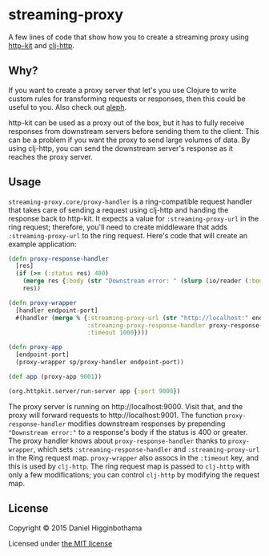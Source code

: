 # streaming-proxy

A few lines of code that show how you to create a streaming proxy
using [http-kit](http://www.http-kit.org/) and
[clj-http](https://github.com/dakrone/clj-http).

## Why?

If you want to create a proxy server that let's you use Clojure to
write custom rules for transforming requests or responses, then this
could be useful to you. Also check out
[aleph](https://github.com/ztellman/aleph).

http-kit can be used as a proxy out of the box, but it has to fully
receive responses from downstream servers before sending them to the
client. This can be a problem if you want the proxy to send large
volumes of data. By using clj-http, you can send the downstream
server's response as it reaches the proxy server.

## Usage

`streaming-proxy.core/proxy-handler` is a ring-compatible request
handler that takes care of sending a request using clj-http and
handing the response back to http-kit. It expects a value for
`:streaming-proxy-url` in the ring request; therefore, you'll need to
create middleware that adds `:streaming-proxy-url` to the ring
request. Here's code that will create an example application:

```clojure
(defn proxy-response-handler
  [res]
  (if (>= (:status res) 400)
    (merge res {:body (str "Downstream error: " (slurp (io/reader (:body res))))})
    res))

(defn proxy-wrapper
  [handler endpoint-port]
  #(handler (merge % {:streaming-proxy-url (str "http://localhost:" endpoint-port (:uri %))
                      :streaming-proxy-response-handler proxy-response-handler
                      :timeout 1000})))

(defn proxy-app
  [endpoint-port]
  (proxy-wrapper sp/proxy-handler endpoint-port))

(def app (proxy-app 9001))

(org.httpkit.server/run-server app {:port 9000})
```

The proxy server is running on http://localhost:9000. Visit that, and
the proxy will forward requests to http://localhost:9001. The function
`proxy-response-handler` modifies downstream responses by prepending
`"Downstream error:"` to a response's body if the status is 400 or
greater. The proxy handler knows about `proxy-response-handler` thanks
to `proxy-wrapper`, which sets `:streaming-response-handler` and
`:streaming-proxy-url` in the Ring request map. `proxy-wrapper` also
assocs in the `:timeout` key, and this is used by `clj-http`. The ring
request map is passed to `clj-http` with only a few modifications; you
can control `clj-http` by modifying the request map.

## License

Copyright © 2015 Daniel Higginbothama

Licensed under [the MIT license](http://opensource.org/licenses/MIT)
